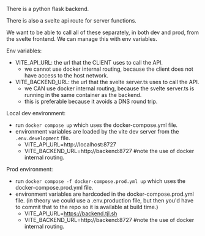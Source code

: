 
There is a python flask backend.

There is also a svelte api route for server functions.

We want to be able to call all of these separately, in both dev and prod, from the svelte frontend. We can manage this with env variables.

Env variables:
- VITE_API_URL: the url that the CLIENT uses to call the API.
    - we cannot use docker internal routing, because the client does not have access to the host network.
- VITE_BACKEND_URL: the url that the svelte server.ts uses to call the API.
    - we CAN use docker internal routing, because the svelte server.ts is running in the same container as the backend.
    - this is preferable because it avoids a DNS round trip.

Local dev environment:
- run `docker compose up` which uses the docker-compose.yml file.
- environment variables are loaded by the vite dev server from the `.env.development` file.
    - VITE_API_URL=http://localhost:8727
    - VITE_BACKEND_URL=http://backend:8727 #note the use of docker internal routing.

Prod environment:
- run `docker compose -f docker-compose.prod.yml up` which uses the docker-compose.prod.yml file.
- environment variables are hardcoded in the docker-compose.prod.yml file. (in theory we could use a .env.production file, but then you'd have to commit that to the repo so it is available at build time.)
    - VITE_API_URL=https://backend.tjl.sh
    - VITE_BACKEND_URL=http://backend:8727 #note the use of docker internal routing.

